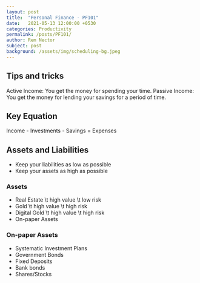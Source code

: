 ```yaml
---
layout: post
title:  "Personal Finance - PF101"
date:   2021-05-13 12:00:00 +0530
categories: Productivity
permalink: /posts/PF101/
author: Rem Nector
subject: post
background: /assets/img/scheduling-bg.jpeg
---
```


## Tips and tricks
Active Income: You get the money for spending your time.
Passive Income: You get the money for lending your savings for a period of time.

## Key Equation
Income - Investments - Savings = Expenses

## Assets and Liabilities
- Keep your liabilities as low as possible
- Keep your assets as high as possible

### Assets
- Real Estate \t high value \t low risk
- Gold \t high value \t high risk
- Digital Gold \t high value \t high risk
- On-paper Assets

### On-paper Assets
- Systematic Investment Plans
- Government Bonds
- Fixed Deposits
- Bank bonds
- Shares/Stocks